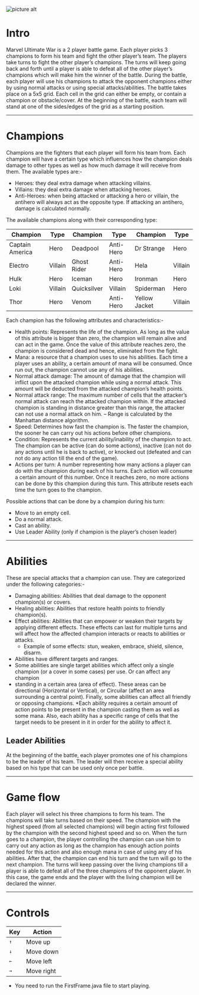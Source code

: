 ![picture alt](https://4.bp.blogspot.com/-eqPNLqeDI-w/XI51rOAe22I/AAAAAAAAAts/gBOCnWl70iQc6POs9ORbgAFWip5j-jogACKgBGAs/w1920-h1080-c/avengers-endgame-movie-characters-uhdpaper.com-4K-52.jpg)
# Intro
Marvel Ultimate War is a 2 player battle game. Each player picks 3 champions to form his team
and fight the other player’s team. The players take turns to fight the other player’s champions.
The turns will keep going back and forth until a player is able to defeat all of the other player’s
champions which will make him the winner of the battle.
During the battle, each player will use his champions to attack the opponent champions either
by using normal attacks or using special attacks/abilities. The battle takes place on a 5x5 grid.
Each cell in the grid can either be empty, or contain a champion or obstacle/cover. At the
beginning of the battle, each team will stand at one of the sides/edges of the grid as a starting
position.
- - - -
# Champions
Champions are the fighters that each player will form his team from. Each champion will have
a certain type which influences how the champion deals damage to other types as well as how
much damage it will receive from them. The available types are:-
  * Heroes: they deal extra damage when attacking villains.
  * Villains: they deal extra damage when attacking heroes.
  * Anti-Heroes: when being attacked or attacking a hero or villain, the antihero will always
   act as the opposite type. If attacking an antihero, damage is calculated normally.
   
 The available champions along with their corresponding type:
 
 Champion | Type | Champion | Type | Champion | Type 
------------- | ------------- |-------------|-------------|-------------|-------------
Captain America | Hero | Deadpool | Anti-Hero | Dr Strange | Hero
Electro | Villain | Ghost Rider | Anti-Hero | Hela | Villain
Hulk | Hero | Iceman | Hero | Ironman | Hero
Loki | Villain | Quicksilver | Villain | Spiderman | Hero
Thor | Hero | Venom | Anti-Hero | Yellow Jacket | Villain

Each champion has the following attributes and characteristics:-
  * Health points: Represents the life of the champion. As long as the value of this attribute
  is bigger than zero, the champion will remain alive and can act in the game. Once the
  value of this attribute reaches zero, the champion is considered dead and hence, eliminated
  from the fight.
  * Mana: a resource that a champion uses to use his abilities. Each time a player uses an
  ability, a certain amount of mana will be consumed. Once run out, the champion cannot
  use any of his abilities.
  * Normal attack damage: The amount of damage that the champion will inflict upon
  the attacked champion while using a normal attack. This amount will be deducted from
  the attacked champion’s health points.
  * Normal attack range: The maximum number of cells that the attacker’s normal attack
  can reach the attacked champion within. If the attacked champion is standing in distance
  greater than this range, the attacker can not use a normal attack on him.
  – Range is calculated by the Manhattan distance algorithm.
  * Speed: Determines how fast the champion is. The faster the champion, the sooner he
  can carry out his actions before other champions.
  * Condition: Represents the current ability/inability of the champion to act. The champion can be active (can do some actions), inactive (can not do any actions until he is back
  to active), or knocked out (defeated and can not do any action till the end of the game).
  * Actions per turn: A number representing how many actions a player can do with the
  champion during each of his turns. Each action will consume a certain amount of this
  number. Once it reaches zero, no more actions can be done by this champion during this
  turn. This attribute resets each time the turn goes to the champion.
  
 Possible actions that can be done by a champion during his turn: 
- Move to an empty cell.
- Do a normal attack.
- Cast an ability.
- Use Leader Ability (only if champion is the player’s chosen leader)
    
- - - -
# Abilities
These are special attacks that a champion can use. They are categorized under the following
categories:-
* Damaging abilities: Abilities that deal damage to the opponent champion(s) or covers.
* Healing abilities: Abilities that restore health points to friendly champion(s).
* Effect abilities: Abilities that can empower or weaken their targets by applying different
effects. These effects can last for multiple turns and will affect how the affected champion
interacts or reacts to abilities or attacks.
  * Example of some effects: stun, weaken, embrace, shield, silence, disarm.
 * Abilities have different targets and ranges. 
 * Some abilities are single target abilities which affect only a single champion (or a cover in some cases) per use. Or can affect any champion
 * standing in a certain area (area of effect). These areas can be directional (Horizontal or
    Vertical), or Circuilar (affect an area surrounding a central point). Finally, some abilities
    can affect all friendly or opposing champions.
*Each ability requires a certain amount of action points to be present in the champion
casting them as well as some mana. Also, each ability has a specific range of cells that
the target needs to be present in it in order for the ability to affect it.
## Leader Abilities
At the beginning of the battle, each player promotes one of his champions to be the leader of
his team. The leader will then receive a special ability based on his type that can be used only
once per battle.
- - - -
# Game flow
Each player will select his three champions to form his team. The champions will take turns
based on their speed. The champion with the highest speed (from all selected champions) will
begin acting first followed by the champion with the second highest speed and so on. When
the turn goes to a champion, the player controlling the champion can use him to carry out any
action as long as the champion has enough action points needed for this action and also enough
mana in case of using any of his abilities. After that, the champion can end his turn and the
turn will go to the next champion.
The turns will keep passing over the living champions till a player is able to defeat all of the
three champions of the opponent player. In this case, the game ends and the player with the
living champion will be declared the winner.
- - - -
# Controls

Key | Action
------------- | -------------
<kbd>↑</kbd>  | Move up
<kbd>↓</kbd>  | Move down
<kbd>←</kbd> | Move left
<kbd>→</kbd> | Move right

* You need to run the FirstFrame.java file to start playing.
